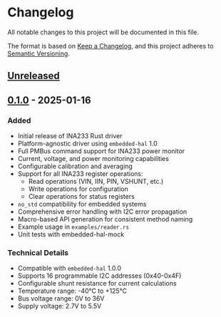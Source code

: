 # Changelog

All notable changes to this project will be documented in this file.

The format is based on [Keep a Changelog](https://keepachangelog.com/en/1.1.0/),
and this project adheres to [Semantic Versioning](https://semver.org/spec/v2.0.0.html).

## [Unreleased]

## [0.1.0] - 2025-01-16

### Added
- Initial release of INA233 Rust driver
- Platform-agnostic driver using `embedded-hal` 1.0
- Full PMBus command support for INA233 power monitor
- Current, voltage, and power monitoring capabilities
- Configurable calibration and averaging
- Support for all INA233 register operations:
  - Read operations (VIN, IIN, PIN, VSHUNT, etc.)
  - Write operations for configuration
  - Clear operations for status registers
- `no_std` compatibility for embedded systems
- Comprehensive error handling with I2C error propagation
- Macro-based API generation for consistent method naming
- Example usage in `examples/reader.rs`
- Unit tests with embedded-hal-mock

### Technical Details
- Compatible with `embedded-hal` 1.0.0
- Supports 16 programmable I2C addresses (0x40-0x4F)
- Configurable shunt resistance for current calculations
- Temperature range: -40°C to +125°C
- Bus voltage range: 0V to 36V
- Supply voltage: 2.7V to 5.5V

[unreleased]: https://github.com/PixmaNts/ina233-rs/compare/v0.1.0...HEAD
[0.1.0]: https://github.com/PixmaNts/ina233-rs/releases/tag/v0.1.0
